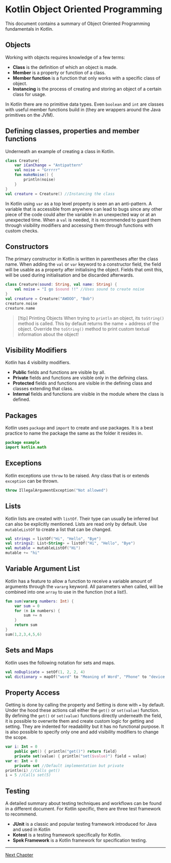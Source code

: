 # Kotlin Object Oriented Programming
This document contains a summary of Object Oriented Programming fundamentals in Kotlin.

## Objects
Working with objects requires knowledge of a few terms:
- **Class** is the definition of which an object is made.
- **Member** is a property or function of a class.
- **Member function** is a function that only works with a specific class of object.
- **Instancing** is the process of creating and storing an object of a certain class for usage.

In Kotlin there are no primitive data types. Even `boolean` and `int` are classes with useful member functions build in (they are wrappers around the Java primitives on the JVM).

## Defining classes, properties and member functions
Underneath an example of creating a class in Kotlin.
```kotlin
class Creature{
	var iCanChange = "Antipattern"
	val noise = "Grrrrr"
	fun makeNoise() {
		println(noise)
	}
}
val creature = Creature() //Instancing the class
```
In Kotlin using `var` as a top level property is seen an an anti-pattern. A variable that is accessible from anywhere can lead to bugs since any other piece of the code could alter the variable in an unexpected way or at an unexpected time. When a `val` is needed, it is recommended to guard them through visibility modifiers and accessing them through functions with custom checks.

## Constructors
The primary constructor in Kotlin is written in parentheses after the class name.
When adding the `val` or `var` keyword to a constructor field, the field will be usable as a property after initialising the object. Fields that omit this, will be used during initialisation and be discarded afterwards. 
```kotlin
class Creature(sound: String, val name: String) {
	val noise = "I go $sound !!" //Uses sound to create noise
}
val creature = Creature("AWOOO", "Bob")
creature.noise
creature.name
```

> [!tip] Printing Objects
> When trying to `println` an object, its `toString()` method is called. This by default returns the name + address of the object. Override the `toString()` method to print custom textual information about the object!


## Visibility Modifiers
Kotlin has 4 visibility modifiers.
- **Public** fields and functions are visible by all.
- **Private** fields and functions are visible only in the defining class.
- **Protected** fields and functions are visible in the defining class and classes extending that class.
- **Internal** fields and functions are visible in the module where the class is defined.

## Packages
Kotlin uses `package` and `import` to create and use packages. It is a best practice to name the package the same as the folder it resides in.
```kotlin
package example
import kotlin.math
```

## Exceptions
Kotlin exceptions use `throw`  to be raised. Any class that is or extends `exception` can be thrown.
```kotlin
throw IllegalArgumentException("Not allowed")
```

## Lists
Kotlin lists are created with `listOf`. Their type can usually be inferred but can also be explicitly mentioned. Lists are read only by default. Use `mutableListOf` to create a list that can be changed.
```kotlin
val strings = listOf("Hi", "Hello", "Bye")
val strings2: List<String> = listOf("Hi", "Hello", "Bye")
val mutable = mutableListOf("Hi")
mutable += "hi"
```

## Variable Argument List
Kotlin has a feature to allow a function to receive a variable amount of arguments through the `vararg` keyword. All parameters when called, will be combined into one `array` to use in the function (not a list!).
```kotlin
fun sum(vararg numbers: Int) {
	var sum = 0
	for (n in numbers) {
		sum += n
	}
	return sum
}
sum(1,2,3,4,5,6)
```

## Sets and Maps
Kotlin uses the following notation for sets and maps.
```kotlin
val noDuplicate = setOf(1, 2, 2, 4)
val dictionary = mapOf("word" to "Meaning of Word", "Phone" to "device for calling")
```

## Property Access
Getting is done by calling the property and Setting is done with `=` by default. 
Under the hood these actions call either the `get()` or `set(value)` function.
By defining the `get()` or `set(value)` functions directly underneath the field, it is possible to overwrite them and create custom logic for getting and setting. They are indented for readability but it has no functional purpose. It is also possible to specify only one  and add visibility modifiers to change the scope.
```kotlin
var i: Int = 0 
	public get() { println("get()") return field} 
	private set(value) { println("set($value)") field = value}
var e: Int = 0
	private set //Default implementation but private
println(i) //Calls get()
i = 5 //Calls set(5)
```

## Testing
A detailed summary about testing techniques and workflows can be found in a different document. For Kotlin specific, there are three test framework to recommend.
- **JUnit** is a classic and popular testing framework introduced for Java and used in Kotlin
- **Kotest** is a testing framework specifically for Kotlin.
- **Spek Framework** is a Kotlin framework for specification testing.

---
[Next Chapter](usability.md)